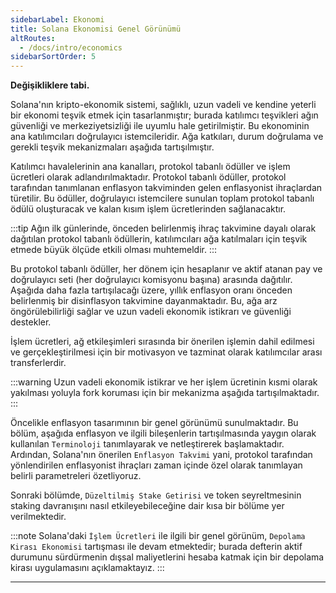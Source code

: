 ```yaml
---
sidebarLabel: Ekonomi
title: Solana Ekonomisi Genel Görünümü
altRoutes:
  - /docs/intro/economics
sidebarSortOrder: 5
---
```


**Değişikliklere tabi.**

Solana'nın kripto-ekonomik sistemi, sağlıklı, uzun vadeli ve kendine yeterli bir ekonomi teşvik etmek için tasarlanmıştır; burada katılımcı teşvikleri ağın güvenliği ve merkeziyetsizliği ile uyumlu hale getirilmiştir. Bu ekonominin ana katılımcıları doğrulayıcı istemcileridir. Ağa katkıları, durum doğrulama ve gerekli teşvik mekanizmaları aşağıda tartışılmıştır.

Katılımcı havalelerinin ana kanalları, protokol tabanlı ödüller ve işlem ücretleri olarak adlandırılmaktadır. Protokol tabanlı ödüller, protokol tarafından tanımlanan enflasyon takviminden gelen enflasyonist ihraçlardan türetilir. Bu ödüller, doğrulayıcı istemcilere sunulan toplam protokol tabanlı ödülü oluşturacak ve kalan kısım işlem ücretlerinden sağlanacaktır. 

:::tip
Ağın ilk günlerinde, önceden belirlenmiş ihraç takvimine dayalı olarak dağıtılan protokol tabanlı ödüllerin, katılımcıları ağa katılmaları için teşvik etmede büyük ölçüde etkili olması muhtemeldir.
:::

Bu protokol tabanlı ödüller, her dönem için hesaplanır ve aktif atanan pay ve doğrulayıcı seti (her doğrulayıcı komisyonu başına) arasında dağıtılır. Aşağıda daha fazla tartışılacağı üzere, yıllık enflasyon oranı önceden belirlenmiş bir disinflasyon takvimine dayanmaktadır. Bu, ağa arz öngörülebilirliği sağlar ve uzun vadeli ekonomik istikrarı ve güvenliği destekler.

İşlem ücretleri, ağ etkileşimleri sırasında bir önerilen işlemin dahil edilmesi ve gerçekleştirilmesi için bir motivasyon ve tazminat olarak katılımcılar arası transferlerdir. 

:::warning
Uzun vadeli ekonomik istikrar ve her işlem ücretinin kısmi olarak yakılması yoluyla fork koruması için bir mekanizma aşağıda tartışılmaktadır.
:::

Öncelikle enflasyon tasarımının bir genel görünümü sunulmaktadır. Bu bölüm, aşağıda enflasyon ve ilgili bileşenlerin tartışılmasında yaygın olarak kullanılan `Terminoloji` tanımlayarak ve netleştirerek başlamaktadır. Ardından, Solana'nın önerilen `Enflasyon Takvimi` yani, protokol tarafından yönlendirilen enflasyonist ihraçları zaman içinde özel olarak tanımlayan belirli parametreleri özetliyoruz. 

Sonraki bölümde, `Düzeltilmiş Stake Getirisi` ve token seyreltmesinin staking davranışını nasıl etkileyebileceğine dair kısa bir bölüme yer verilmektedir.

:::note
Solana'daki `İşlem Ücretleri` ile ilgili bir genel görünüm, `Depolama Kirası Ekonomisi` tartışması ile devam etmektedir; burada defterin aktif durumunu sürdürmenin dışsal maliyetlerini hesaba katmak için bir depolama kirası uygulamasını açıklamaktayız.
:::

---
